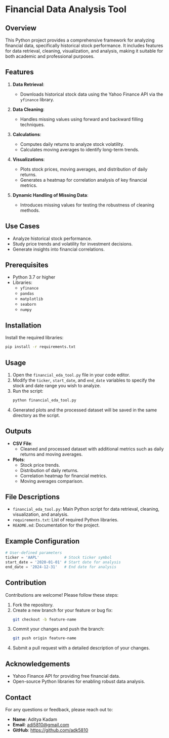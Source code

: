 # Financial Data Analysis Tool

## Overview
This Python project provides a comprehensive framework for analyzing financial data, specifically historical stock performance. It includes features for data retrieval, cleaning, visualization, and analysis, making it suitable for both academic and professional purposes.

## Features
1. **Data Retrieval**:
   - Downloads historical stock data using the Yahoo Finance API via the `yfinance` library.

2. **Data Cleaning**:
   - Handles missing values using forward and backward filling techniques.

3. **Calculations**:
   - Computes daily returns to analyze stock volatility.
   - Calculates moving averages to identify long-term trends.

4. **Visualizations**:
   - Plots stock prices, moving averages, and distribution of daily returns.
   - Generates a heatmap for correlation analysis of key financial metrics.

5. **Dynamic Handling of Missing Data**:
   - Introduces missing values for testing the robustness of cleaning methods.

## Use Cases
- Analyze historical stock performance.
- Study price trends and volatility for investment decisions.
- Generate insights into financial correlations.

## Prerequisites
- Python 3.7 or higher
- Libraries:
  - `yfinance`
  - `pandas`
  - `matplotlib`
  - `seaborn`
  - `numpy`

## Installation
Install the required libraries:
   ```bash
   pip install -r requirements.txt
   ```

## Usage
1. Open the `financial_eda_tool.py` file in your code editor.
2. Modify the `ticker`, `start_date`, and `end_date` variables to specify the stock and date range you wish to analyze.
3. Run the script:
   ```bash
   python financial_eda_tool.py
   ```
4. Generated plots and the processed dataset will be saved in the same directory as the script.

## Outputs
- **CSV File**:
  - Cleaned and processed dataset with additional metrics such as daily returns and moving averages.
- **Plots**:
  - Stock price trends.
  - Distribution of daily returns.
  - Correlation heatmap for financial metrics.
  - Moving averages comparison.

## File Descriptions
- `financial_eda_tool.py`: Main Python script for data retrieval, cleaning, visualization, and analysis.
- `requirements.txt`: List of required Python libraries.
- `README.md`: Documentation for the project.

## Example Configuration
```python
# User-defined parameters
ticker = 'AAPL'           # Stock ticker symbol
start_date = '2020-01-01' # Start date for analysis
end_date = '2024-12-31'   # End date for analysis
```

## Contribution
Contributions are welcome! Please follow these steps:
1. Fork the repository.
2. Create a new branch for your feature or bug fix:
   ```bash
   git checkout -b feature-name
   ```
3. Commit your changes and push the branch:
   ```bash
   git push origin feature-name
   ```
4. Submit a pull request with a detailed description of your changes.

## Acknowledgements
- Yahoo Finance API for providing free financial data.
- Open-source Python libraries for enabling robust data analysis.

## Contact
For any questions or feedback, please reach out to:
- **Name**: Aditya Kadam
- **Email**: adi5810@gmail.com
- **GitHub**: https://github.com/adk5810

